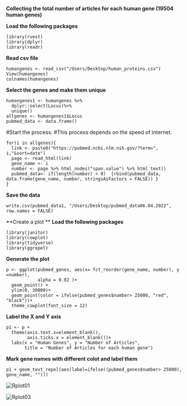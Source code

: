 **Collecting the total number of articles for each human gene (19504 human genes)**

**Load the following packages**

```
library(rvest)
library(dplyr)
library(readr)
```

**Read csv file**
```
humangenes <- read_csv("/Users/Desktop/human_proteins.csv")
View(humangenes)
colnames(humangenes)
```

**Select the genes and make them unique**
```
humangenes1 <- humangenes %>%
  dplyr::select(Locus)%>%
  unique()
allgenes <- humangenes1$Locus
pubmed_data <- data.frame()
```

#Start the process.
#This process depends on the speed of internet.

```
for(i in allgenes){
  link <- paste0("https://pubmed.ncbi.nlm.nih.gov/?term=", i,"&sort=date")
  page <- read_html(link)
  gene_name <- i 
  number <- page %>% html_nodes("span.value") %>% html_text()
  pubmed_data<- if(length(number) > 0)  {rbind(pubmed_data, data.frame(gene_name, number, stringsAsFactors = FALSE)) }
}
```

**Save the data**

```
write.csv(pubmed_data1, "/Users/Desktop/pubmed_data06.04.2022", row.names = FALSE)
```
**Create a plot **
**Load the following packages**

```
library(janitor)
library(cowplot)
library(tidyverse)
library(ggrepel)
```

**Generate the plot**

```
p <- ggplot(pubmed_genes, aes(x= fct_reorder(gene_name, number), y =number),
            alpha = 0.02 )+
  geom_point() +
  ylim(0, 30000)+
  geom_point(color = ifelse(pubmed_genes$number> 25000, "red", "black"))+
  theme_cowplot(font_size = 12)
```

**Label the X and Y axis**
```
p1 <- p + 
  theme(axis.text.x=element_blank(),
        axis.ticks.x = element_blank())+
  labs(x = "Human Genes", y = "Number of Articles", 
       title = "Number of Articles for each human gene")
```
**Mark gene names with different colot and label them**

```
p1 + geom_text_repel(aes(label=ifelse((pubmed_genes$number> 25000), gene_name, "")))

```

![Rplot01](https://user-images.githubusercontent.com/12661265/162208223-8ec1d69c-57e5-4f7d-9b52-117f928eccfb.png)

![Rplot03](https://user-images.githubusercontent.com/12661265/162214113-a171b92e-79cc-430b-bff9-c7aacb13914a.png)



